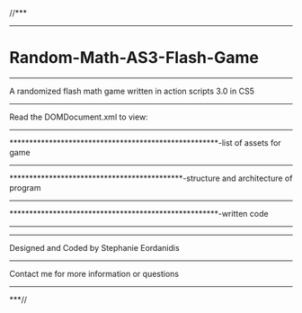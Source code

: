 //***
*****
# Random-Math-AS3-Flash-Game
*****
A randomized flash math game written in action scripts 3.0 in CS5
*****
Read the DOMDocument.xml to view:
*****
*****************************************************-list of assets for game
*****
********************************************-structure and architecture of program
*****
*****************************************************-written code
*****
*****
Designed and Coded by Stephanie Eordanidis
*****
Contact me for more information or questions
*****
***//
